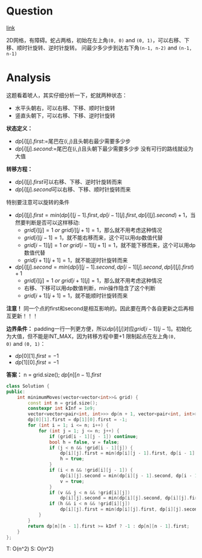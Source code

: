 # Question
[link](https://leetcode-cn.com/problems/minimum-moves-to-reach-target-with-rotations/)

2D网格，有障碍。蛇占两格，初始在左上角`(0, 0)` and `(0, 1)`，可以右移、下移、顺时针旋转、逆时针旋转。
问最少多少步到达右下角`(n-1, n-2)` and `(n-1, n-1)`

# Analysis
这题看着唬人，其实仔细分析一下，蛇就两种状态：
- 水平头朝右，可以右移、下移、顺时针旋转
- 竖直头朝下，可以右移、下移、逆时针旋转

**状态定义：**
- $dp[i][j].first:=$尾巴在$(i,j)$且头朝右最少需要多少步
- $dp[i][j].second:=$尾巴在$(i,j)$且头朝下最少需要多少步
没有可行的路线就设为大值

**转移方程：**
- $dp[i][j].first$可以右移、下移、逆时针旋转而来
- $dp[i][j].second$可以右移、下移、顺时针旋转而来

特别要注意可以旋转的条件

- $dp[i][j].first=min(dp[i][j-1].first,dp[i-1][j].first,dp[i][j].second)+1$，当然要判断是否可以这样移动: 
	- $grid[i][j]=1\:or\:grid[i][j+1]=1$，那么就不用考虑这种情况
	- $grid[i][j-1]=1$，就不能右移而来，这个可以用dp数值代替
	- $grid[i-1][j]=1\:or\:grid[i-1][j+1]=1$，就不能下移而来，这个可以用dp数值代替
	- $grid[i+1][j+1]=1$，就不能逆时针旋转而来
- $dp[i][j].second=min(dp[i][j-1].second,dp[i-1][j].second,dp[i][j].first)+1$
	- $grid[i][j]=1\:or\:grid[i+1][j]=1$，那么就不用考虑这种情况
	- 右移、下移可以用dp数值判断，min操作隐含了这个判断
	- $grid[i+1][j+1]=1$，就不能顺时针旋转而来

**注意！** 同一个点的first和second是相互影响的。因此要在两个各自更新之后再相互更新！！！

**边界条件：**
padding一行一列更方便，所以$dp[i][j]$对应$grid[i-1][j-1]$。初始化为大值，但不能是INT_MAX，因为转移方程中要+1
限制起点在左上角`(0, 0)` and `(0, 1)`：
- $dp[0][1].first=-1$
- $dp[1][0].first=-1$

**答案：**
n = grid.size();
$dp[n][n-1].first$

```cpp
class Solution {
public:
    int minimumMoves(vector<vector<int>>& grid) {
        const int n = grid.size();
        constexpr int kInf = 1e9;
        vector<vector<pair<int, int>>> dp(n + 1, vector<pair<int, int>>(n + 1,{kInf, kInf}));
        dp[0][1].first = dp[1][0].first = -1;
        for (int i = 1; i <= n; i++) {
            for (int j = 1; j <= n; j++) {
                if (grid[i - 1][j - 1]) continue;
                bool h = false, v = false;
                if (j < n && !grid[i - 1][j]) {
                    dp[i][j].first = min(dp[i][j - 1].first, dp[i - 1][j].first) + 1;
                    h = true;
                }
                if (i < n && !grid[i][j - 1]) {
                    dp[i][j].second = min(dp[i][j - 1].second, dp[i - 1][j].second) + 1;
                    v = true;
                }
                if (v && j < n && !grid[i][j]) 
                    dp[i][j].second = min(dp[i][j].second, dp[i][j].first + 1);
                if (h && i < n && !grid[i][j])
                    dp[i][j].first = min(dp[i][j].first, dp[i][j].second + 1);
            }
        }
        return dp[n][n - 1].first >= kInf ? -1 : dp[n][n - 1].first;
    }
};
```
T: O(n^2)
S: O(n^2)